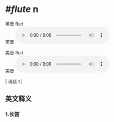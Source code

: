 # ***\#flute*** n
英音 fluːt  
英音
<audio src="./media/flute1.aac" controls="controls"></audio>

美音 fluːt  
美音
<audio src="./media/flute2.aac" controls="controls"></audio>



| 词频 1 |  

英文释义
---
### 1.**长笛**  


